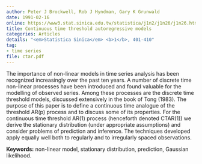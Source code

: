 ```yaml
---
author: Peter J Brockwell, Rob J Hyndman, Gary K Grunwald
date: 1991-02-16
online: https://www3.stat.sinica.edu.tw/statistica/j1n2/j1n26/j1n26.htm
title: Continuous time threshold autoregressive models
categories: Articles
details: "<em>Statistica Sinica</em> <b>1</b>, 401-410"
tag:
- time series
file: ctar.pdf
---
```


The importance of non-linear models in time series analysis has been recognized increasingly over the past ten years. A number of discrete time non-linear processes have been introduced and found valuable for the modelling of observed series. Among these processes are the discrete time threshold models, discussed extensively in the book of Tong (1983). The purpose of this paper is to define a continuous time analogue of the threshold AR(p) process and to discuss some of its properties. For the continuous time threshold AR(1) process (henceforth denoted CTAR(1)) we derive the stationary distribution (under appropriate assumptions) and consider problems of prediction and inference. The techniques developed apply equally well both to regularly and to irregularly spaced observations.

**Keywords:** non-linear model, stationary distribution, prediction, Gaussian likelihood.
